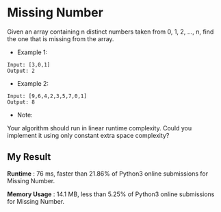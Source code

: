 # Missing Number

Given an array containing n distinct numbers taken from 0, 1, 2, ..., n, find the one that is missing from the array.

- Example 1:

```
Input: [3,0,1]
Output: 2
```

- Example 2:

```
Input: [9,6,4,2,3,5,7,0,1]
Output: 8
```

- Note:

Your algorithm should run in linear runtime complexity. Could you implement it using only constant extra space complexity?

## My Result

**Runtime** : 76 ms, faster than 21.86% of Python3 online submissions for Missing Number.

**Memory Usage** : 14.1 MB, less than 5.25% of Python3 online submissions for Missing Number.
